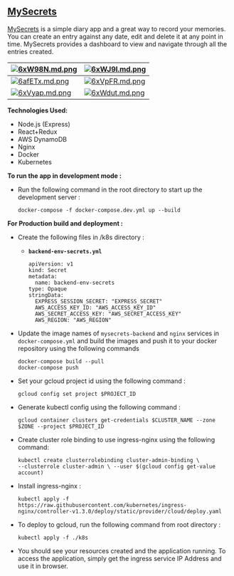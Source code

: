 

## [MySecrets](http://mysecrets.tech)

[MySecrets](http://mysecrets.tech) is a simple diary app and a great way to record your memories. You can create an entry against any date, edit and delete it at any point in time. MySecrets provides a dashboard to view and navigate through all the entries created.

| [![6xW98N.md.png](https://iili.io/6xW98N.md.png)](https://freeimage.host/i/6xW98N) | [![6xWJ9I.md.png](https://iili.io/6xWJ9I.md.png)](https://freeimage.host/i/6xWJ9I) |  
|--|--|  
| [![6afETx.md.png](https://iili.io/6afETx.md.png)](https://freeimage.host/i/6afETx) | [![6xVpFR.md.png](https://iili.io/6xVpFR.md.png)](https://freeimage.host/i/6xVpFR) |  
| [![6xVyap.md.png](https://iili.io/6xVyap.md.png)](https://freeimage.host/i/6xVyap)| [![6xWdut.md.png](https://iili.io/6xWdut.md.png)](https://freeimage.host/i/6xWdut) |


**Technologies Used:**

- Node.js (Express)
- React+Redux
- AWS DynamoDB
- Nginx
- Docker
- Kubernetes

**To run the app in development mode :**

- Run the following command in the root directory to start up the development server :

      docker-compose -f docker-compose.dev.yml up --build  

**For Production build and deployment :**

- Create the following files in /k8s directory :

  - **`backend-env-secrets.yml`**


		apiVersion: v1    
		kind: Secret    
	    metadata:    
	      name: backend-env-secrets    
	    type: Opaque    
	    stringData:    
	      EXPRESS_SESSION_SECRET: "EXPRESS_SECRET"    
	      AWS_ACCESS_KEY_ID: "AWS_ACCESS_KEY_ID"    
	      AWS_SECRET_ACCESS_KEY: "AWS_SECRET_ACCESS_KEY"    
	      AWS_REGION: "AWS_REGION"  

- Update the image names of `mysecrets-backend` and `nginx` services in `docker-compose.yml` and build the images and push it to your docker repository using the following commands

      docker-compose build --pull  
      docker-compose push

- Set your gcloud project id using the following command :

      gcloud config set project $PROJECT_ID  

- Generate kubectl config using the following command :

      gcloud container clusters get-credentials $CLUSTER_NAME --zone $ZONE --project $PROJECT_ID  

- Create cluster role binding to use ingress-nginx using the following command:

      kubectl create clusterrolebinding cluster-admin-binding \  
      --clusterrole cluster-admin \ --user $(gcloud config get-value account)

- Install ingress-nginx :

      kubectl apply -f https://raw.githubusercontent.com/kubernetes/ingress-nginx/controller-v1.3.0/deploy/static/provider/cloud/deploy.yaml  

- To deploy to gcloud, run the following command from root directory :

      kubectl apply -f ./k8s  

- You should see your resources created and the application running. To access the application, simply get the ingress service IP Address and use it in browser.
